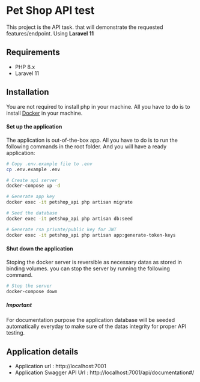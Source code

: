 # Pet Shop API test
This project is the API task. that will demonstrate the requested features/endpoint.
Using **Laravel 11**

## Requirements 
- PHP 8.x
- Laravel 11

## Installation 
You are not required to install php in your machine. All you have to do is to install [Docker](https://www.docker.com/ "Docker") in your machine.

#### Set up the application
The application is out-of-the-box app. All you have to do is to run the following commands in the root folder. And you will have a ready application:
```bash
# Copy .env.example file to .env
cp .env.example .env

# Create api server
docker-compose up -d

# Generate app key
docker exec -it petshop_api php artisan migrate

# Seed the database
docker exec -it petshop_api php artisan db:seed

# Generate rsa private/public key for JWT
docker exec -it petshop_api php artisan app:generate-token-keys
```

#### Shut down the application
Stoping the docker server is reversible as necessary datas as stored in binding volumes. you can stop the server by running the following command.
```bash
# Stop the server
docker-compose down
```

##### Important
For documentation purpose the application database will be seeded automatically everyday to make sure of the datas integrity for proper API testing.

## Application details
- Application url : http://localhost:7001
- Application Swagger API Url : http://localhost:7001/api/documentation#/